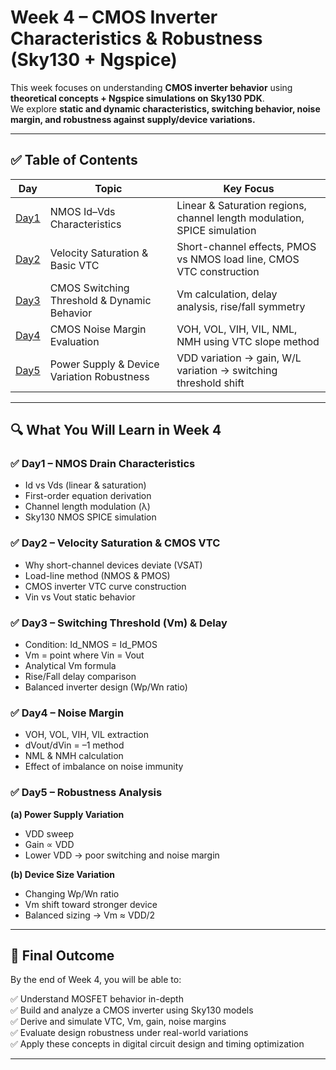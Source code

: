 # Week 4 – CMOS Inverter Characteristics & Robustness (Sky130 + Ngspice)

This week focuses on understanding **CMOS inverter behavior** using **theoretical concepts + Ngspice simulations on Sky130 PDK**.  
We explore **static and dynamic characteristics, switching behavior, noise margin, and robustness against supply/device variations.**

---

## ✅ Table of Contents

| Day | Topic | Key Focus |
|----|-------------------------------|-------------------------------|
| [Day1](./Day1/Readme.md) | NMOS Id–Vds Characteristics | Linear & Saturation regions, channel length modulation, SPICE simulation |
| [Day2](./Day2/Readme.md) | Velocity Saturation & Basic VTC | Short-channel effects, PMOS vs NMOS load line, CMOS VTC construction |
| [Day3](./Day3/Readme.md) | CMOS Switching Threshold & Dynamic Behavior | Vm calculation, delay analysis, rise/fall symmetry |
| [Day4](./Day4/Readme.md) | CMOS Noise Margin Evaluation | VOH, VOL, VIH, VIL, NML, NMH using VTC slope method |
| [Day5](./Day5/Readme.md) | Power Supply & Device Variation Robustness | VDD variation → gain, W/L variation → switching threshold shift |

---

## 🔍 What You Will Learn in Week 4

### ✅ Day1 – NMOS Drain Characteristics
- Id vs Vds (linear & saturation)
- First-order equation derivation
- Channel length modulation (λ)
- Sky130 NMOS SPICE simulation

### ✅ Day2 – Velocity Saturation & CMOS VTC
- Why short-channel devices deviate (VSAT)
- Load-line method (NMOS & PMOS)
- CMOS inverter VTC curve construction
- Vin vs Vout static behavior

### ✅ Day3 – Switching Threshold (Vm) & Delay
- Condition: Id_NMOS = Id_PMOS
- Vm = point where Vin = Vout
- Analytical Vm formula
- Rise/Fall delay comparison
- Balanced inverter design (Wp/Wn ratio)

### ✅ Day4 – Noise Margin
- VOH, VOL, VIH, VIL extraction
- dVout/dVin = –1 method
- NML & NMH calculation
- Effect of imbalance on noise immunity

### ✅ Day5 – Robustness Analysis
**(a) Power Supply Variation**
- VDD sweep
- Gain ∝ VDD
- Lower VDD → poor switching and noise margin

**(b) Device Size Variation**
- Changing Wp/Wn ratio
- Vm shift toward stronger device
- Balanced sizing → Vm ≈ VDD/2

---

## 🎯 Final Outcome

By the end of Week 4, you will be able to:

✅ Understand MOSFET behavior in-depth  
✅ Build and analyze a CMOS inverter using Sky130 models  
✅ Derive and simulate VTC, Vm, gain, noise margins  
✅ Evaluate design robustness under real-world variations  
✅ Apply these concepts in digital circuit design and timing optimization

---





